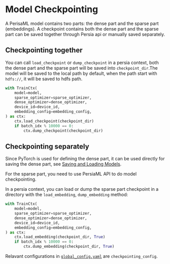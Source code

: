 Model Checkpointing
======

A PerisaML model contains two parts: the dense part and the sparse part (embeddings). A checkpoint contains both the dense part and the sparse part can be saved together through Persia api or manually saved separately.

## Checkpointing together

You can call `load_checkpoint` or `dump_checkpoint` in a persia context, both the dense part and the sparse part will be saved into `checkpoint_dir`.The model will be saved to the local path by default, when the path start with `hdfs://`, it will be saved to hdfs path.

```python
with TrainCtx(
    model=model,
    sparse_optimizer=sparse_optimizer,
    dense_optimizer=dense_optimizer,
    device_id=device_id,
    embedding_config=embedding_config,
) as ctx:
    ctx.load_checkpoint(checkpoint_dir)
    if batch_idx % 10000 == 0:
        ctx.dump_checkpoint(checkpoint_dir)
```

## Checkpointing separately

Since PyTorch is used for defining the dense part, it can be used directly for saving the dense part, see [Saving and Loading Models](https://pytorch.org/tutorials/beginner/saving_loading_models.html).

For the sparse part, you need to use PersiaML API to do model checkpointing.

In a persia context, you can load or dump the sparse part checkpoint in a directory with the `load_embedding`, `dump_embedding` method:

```python
with TrainCtx(
    model=model,
    sparse_optimizer=sparse_optimizer,
    dense_optimizer=dense_optimizer,
    device_id=device_id,
    embedding_config=embedding_config,
) as ctx:
    ctx.load_embedding(checkpoint_dir, True)
    if batch_idx % 10000 == 0:
        ctx.dump_embedding(checkpoint_dir, True)
```

Relavant configurations in [`global_config.yaml`](../configuration/index.md) are `checkpointing_config`.

